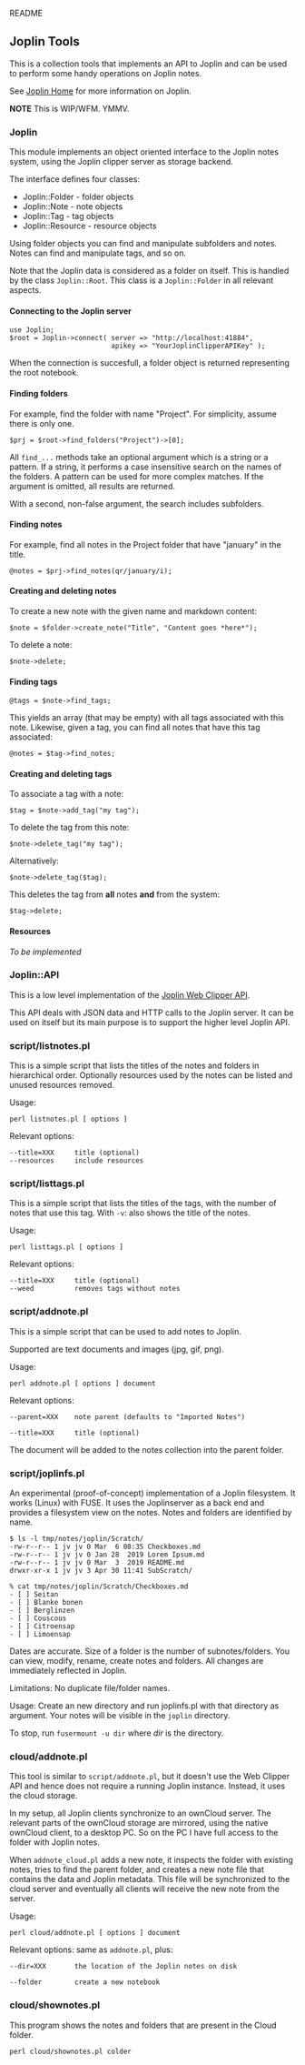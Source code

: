 README

## Joplin Tools

This is a collection tools that implements an API to Joplin and can be used to perform some handy operations on Joplin notes.

See [Joplin Home](https://joplin.cozic.net/) for more information on Joplin.

**NOTE** This is WIP/WFM. YMMV.

### Joplin

This module implements an object oriented interface to the Joplin notes system, using the Joplin clipper server as storage backend.

The interface defines four classes:

 - Joplin::Folder - folder objects
 - Joplin::Note - note objects
 - Joplin::Tag - tag objects
 - Joplin::Resource - resource objects

Using folder objects you can find and manipulate subfolders and notes. Notes can find and manipulate tags, and so on.

Note that the Joplin data is considered as a folder on itself. This is
handled by the class `Joplin::Root`. This class is a `Joplin::Folder` in
all relevant aspects.

#### Connecting to the Joplin server

    use Joplin;
	$root = Joplin->connect( server => "http://localhost:41884",
	                         apikey => "YourJoplinClipperAPIKey" );

When the connection is succesfull, a folder object is returned representing the root notebook.
							 
#### Finding folders

For example, find the folder with name "Project". For simplicity, assume there is only one.

    $prj = $root->find_folders("Project")->[0];

All `find_...` methods take an optional argument which is a string or a pattern. If a string, it performs a case insensitive search on the names of the folders. A pattern can be used for more complex matches. If the argument is omitted, all results are returned.

With a second, non-false argument, the search includes subfolders.

#### Finding notes

For example, find all notes in the Project folder that have "january" in the title.

	@notes = $prj->find_notes(qr/january/i);

#### Creating and deleting notes

To create a new note with the given name and markdown content:

    $note = $folder->create_note("Title", "Content goes *here*");

To delete a note:

	$note->delete;

#### Finding tags

	@tags = $note->find_tags;

This yields an array (that may be empty) with all tags associated with this note. Likewise, given a tag, you can find all notes that have this tag associated:

    @notes = $tag->find_notes;

#### Creating and deleting tags

To associate a tag with a note:

    $tag = $note->add_tag("my tag");

To delete the tag from this note:

	$note->delete_tag("my tag");

Alternatively:

	$note->delete_tag($tag);

This deletes the tag from **all** notes **and** from the system:

    $tag->delete;

#### Resources

*To be implemented*

### Joplin::API

This is a low level implementation of the [Joplin Web Clipper API](https://discourse.joplin.cozic.net/t/web-clipper-is-now-available-beta-feature/154/37).

This API deals with JSON data and HTTP calls to the Joplin server. It can be used on itself but its main purpose is to support the higher level Joplin API.

### script/listnotes.pl

This is a simple script that lists the titles of the notes and folders
in hierarchical order. Optionally resources used by the notes can be
listed and unused resources removed.

Usage:

    perl listnotes.pl [ options ]

Relevant options:

    --title=XXX     title (optional)
	--resources     include resources
	
### script/listtags.pl

This is a simple script that lists the titles of the tags, with the
number of notes that use this tag. With `-v`: also shows the title of
the notes.

Usage:

    perl listtags.pl [ options ]

Relevant options:

    --title=XXX     title (optional)
	--weed          removes tags without notes

### script/addnote.pl

This is a simple script that can be used to add notes to Joplin.

Supported are text documents and images (jpg, gif, png).

Usage:

    perl addnote.pl [ options ] document

Relevant options:

    --parent=XXX    note parent (defaults to "Imported Notes")

    --title=XXX     title (optional)

The document will be added to the notes collection into the parent folder.

### script/joplinfs.pl

An experimental (proof-of-concept) implementation of a Joplin filesystem. It works (Linux) with FUSE. It uses the Joplinserver as a back end and provides a filesystem view on the notes. Notes and folders are identified by name.

    $ ls -l tmp/notes/joplin/Scratch/
    -rw-r--r-- 1 jv jv 0 Mar  6 08:35 Checkboxes.md
    -rw-r--r-- 1 jv jv 0 Jan 28  2019 Lorem Ipsum.md
    -rw-r--r-- 1 jv jv 0 Mar  3  2019 README.md
    drwxr-xr-x 1 jv jv 3 Apr 30 11:41 SubScratch/

    % cat tmp/notes/joplin/Scratch/Checkboxes.md 
    - [ ] Seitan
    - [ ] Blanke bonen
    - [ ] Berglinzen
    - [ ] Couscous
    - [ ] Citroensap
    - [ ] Limoensap

Dates are accurate. Size of a folder is the number of subnotes/folders.
You can view, modify, rename, create notes and folders. All changes are immediately reflected in Joplin.

Limitations: No duplicate file/folder names.

Usage: Create an new directory and run joplinfs.pl with that directory
as argument. Your notes will be visible in the `joplin` directory.

To stop, run `fusermount -u dir` where _dir_ is the directory.

### cloud/addnote.pl

This tool is similar to `script/addnote.pl`, but it doesn't use the Web Clipper API and hence does not require a running Joplin instance. Instead, it uses the cloud storage.

In my setup, all Joplin clients synchronize to an ownCloud server. The relevant parts of the ownCloud storage are mirrored, using the native ownCloud client, to a desktop PC. So on the PC I have full access to the folder with Joplin notes.

When `addnote_cloud.pl` adds a new note, it inspects the folder with existing notes, tries to find the parent folder, and creates a new note file that contains the data and Joplin metadata. This file will be synchronized to the cloud server and eventually all clients will receive the new note from the server.

Usage:

    perl cloud/addnote.pl [ options ] document

Relevant options: same as `addnote.pl`, plus:

    --dir=XXX       the location of the Joplin notes on disk

    --folder        create a new notebook

### cloud/shownotes.pl

This program shows the notes and folders that are present in the Cloud
folder.

    perl cloud/shownotes.pl colder

